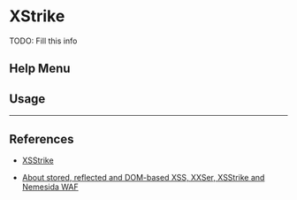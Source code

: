 # XStrike

TODO: Fill this info

## Help Menu

## Usage

---
## References

- [XSStrike](https://github.com/s0md3v/XSStrike)

- [About stored, reflected and DOM-based XSS, XXSer, XSStrike and Nemesida WAF](https://nemesida-waf.medium.com/hey-dude-do-you-need-script-on-your-page-d9192df990f4)